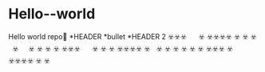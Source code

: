 # Hello--world
Hello world repo😬
*HEADER
*bullet
*HEADER 2
☣️☣️☣️      ☣️     ☣️☣️☣️☣️      ☣️     ☣️
☣️   ☣️             ☣️    ☣️       ☣️     ☣️
☣️☣️☣️      ☣️     ☣️     ☣️      ☣️☣️☣️☣️
☣️   ☣️      ☣️     ☣️    ☣️       ☣️    ☣️
☣️☣️☣️      ☣️     ☣️☣️☣️☣️      ☣️     ☣️
